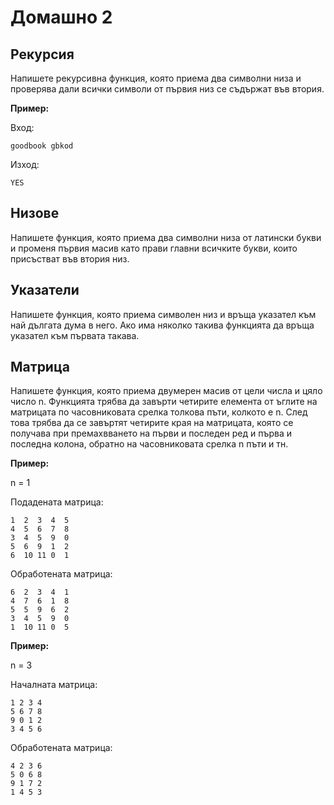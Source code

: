 # Домашно 2
## Рекурсия
Напишете рекурсивна функция, която приема два символни низа и проверява дали всички символи от първия низ се съдържат във втория.

**Пример:**

Вход:

    goodbook gbkod

Изход:

    YES

## Низове
Напишете функция, която приема два символни низа от латински букви и променя първия масив като прави главни всичките букви, които присъстват във втория низ.

## Указатели
Напишете функция, която приема символен низ и връща указател към най дългата дума в него. Ако има няколко такива функцията да връща указател към първата такава.

## Матрица

Напишете функция, която приема двумерен масив от цели числа и цяло число n. Функцията трябва да завърти четирите елемента от ъглите на матрицата по часовниковата срелка толкова пъти, колкото е n. След това трябва да се завъртят четирите края на матрицата, която се получава при премахвването на първи и последен ред и първа и последна колона, обратно на часовниковата срелка n пъти и тн.

**Пример:**

n = 1

Подадената матрица:

    1  2  3  4  5
    4  5  6  7  8
    3  4  5  9  0
    5  6  9  1  2
    6  10 11 0  1

Обработената матрица:

    6  2  3  4  1
    4  7  6  1  8
    5  5  9  6  2
    3  4  5  9  0
    1  10 11 0  5 

**Пример:**

n = 3

Началната матрица:

    1 2 3 4
    5 6 7 8
    9 0 1 2
    3 4 5 6

Обработената матрица:

    4 2 3 6
    5 0 6 8
    9 1 7 2
    1 4 5 3

